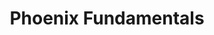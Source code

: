 ---
layout: workshop
title: Phoenix Fundamentals
permalink: "/workshops/2016-12-19-phoenix-fundamentals"
category: Back End Development
description: |-
  Phoenix makes building robust, high-performance web applications easier and more fun than you ever thought possible.

  Combining popular conventions formed in popular projects like Ruby on Rails with the robustness of Elixir and the BEAM make it an excellent choice for a broad range of applications.
image: "/images/workshops/2016-12-19-phoenix-fundamentals.png"
stages:
- title: Request, Response
  description: A Phoenix app can basically be boiled down to a function that receives
    a HTTP request, and returns a response. We'll begin with this premise, and start
    to understand the important parts involved in this process.
  duration: 300
  agenda_items:
  - title: Welcome & Setup
    description: We'll set our sights on some specific goals for our Phoenix learning
      adventure, and ensure that everyone has what they need to get the most out of
      the training.
    item_type: lecture
    start_time: '9:00'
    duration: 15
  - title: Endpoint & Routing
    description: "**Requests enter your app through an Endpoint**, which your app
      usually have just one. We'll look at this chain of **Elixir Plugs**, which ends
      at the **Router**, the module ultimately responsible for delegating request-handling
      to an appropriate **Controller**."
    item_type: lecture
    start_time: '9:15'
    duration: 30
  - title: Plugs & Pipelines
    description: |-
      **Plugs** are at the core of Phoenix and a relatively simple concept: plugs accept a connection as an argument, and return a slightly-modified connection.

      Once we chain a few plugs together, it's easy to see how basic building blocks assemble into a complete application.
    item_type: lecture
    start_time: '9:45'
    duration: 30
  - title: 'EXERCISE: Routing to the Pages controller'
    description: Your new Phoenix project comes with a `PagesController` that renders
      a landing page you can see at [localhost:4000](http://localhost:4000). See if
      you can infer from how files are organized in the templates folder, how you
      can make a static HTML page reachable at ` [localhost:4000/my_page](http://localhost:4000/my_page).
    item_type: exercise
    start_time: '10:15'
    duration: 15
  - title: 'EXERCISE: Hating on a Content-Type'
    description: |
      Apparently SOAP is out of style. Let's return a discriminatory error message if we receive any request that has a SOAP content type.

      `SOAP is for washing up, not for APIs.`

      Build a Plug that interrupts the pipeline (returning a HTTP error for an incoming request) if we ever receive a request for a SOAP XML document (`Content-Type: application/soap+xml`)
    item_type: exercise
    start_time: '10:30'
    duration: 30
  - title: The Controller Responds
    description: Now that we understand how to leverage Phoenix's routing layer, let's
      take a closer look at **Controllers** -- the modules ultimately responsible
      for responding to a request.
    item_type: lecture
    start_time: '11:00'
    duration: 30
  - title: 'EXERCISE: Marco, Polo'
    description: |-
      In the PagesController, create a new action that returns a welcome message for a name. The router should delegate responsibility to this action for GET requests to `http://localhost:4000/welcome_me/<name>`  and `http://localhost:4000/welcome_me?name=<name>`.

      If the `Accept` header for the incoming request indicates that the client wants HTML, they should receive a reasonable HTML response, otherwise, they should receive JSON.
    item_type: exercise
    start_time: '11:30'
    duration: 30
  - title: Views & Templates
    description: "In contrast to other web frameworks, Phoenix's view layer is exceedingly
      easy to understand and use. \nJudging by how easy it is to keep views simple,
      performant, and easy to manage, It's clear that the hard-learned lessons from
      older frameworks have paid off."
    item_type: lecture
    start_time: '12:00'
    duration: 30
  - title: 'EXERCISE: Revise our HTML response'
    description: 'Let''s revise our previous approach to HTML rendering for our welcome
      endpoints, so that they take advantage of Phoenix''s view layer. Make sure to
      use **assigns** to make values available to views. '
    item_type: exercise
    start_time: '12:30'
    duration: 30
  - title: Lunch
    description: Break for Lunch
    item_type: break
    start_time: '13:00'
    duration: 60
- title: Managing Data
  description: |-
    Data is an integral part of virtually any web application, and a great persistence library make a huge difference in performance and maintainability.

    **Thankfully, the Elixir ecosystem has us covered in spades.** Ecto is a thin layer of functions that allow us to build composable queries, validate fields, and seamlessly transform records between our DB and application representations.
  duration: 180
  agenda_items:
  - title: Intro to Ecto
    description: "Heavy persistence libraries like **ActiveRecord** offer convenience,
      but often become performance bottlenecks. We could make every DB query explicitly,
      but then we're trading in all of our ergonomics for performance.\n\n**Ecto**
      manages to strike an enjoyable balance, where we are asked to be deliberate
      about the records we fetch from a database but (most of the time) aren't dragged
      into the world of writing SQL queries explicitly.\n\nYou'll be amazed at how
      much we can do with just simple functions, and will never look at other persistence
      frameworks quite the same way again. "
    item_type: lecture
    start_time: '14:00'
    duration: 20
  - title: Schema & Managing Migrations
    description: |-
      If you've never used code to manage changes to your database schema, you're missing out. Migrations allow us to change our schema in (ideally) reversible steps, so we can apply and un-apply a set of changes while building features.

      Even if you've seen migrations before, there are some useful things to know about how they work with **Ecto**, and in particular, **Postgres**. We'll look specifically at:
      * Postgres array and jsonb column types
      * Changing column types, while remaining backwards compatible
    item_type: lecture
    start_time: '14:20'
    duration: 40
  - title: 'EXERCISE: Ecto Models'
    description: Make Ecto models to match the provided specifications (and successive
      changes to specifications). Ensure all of your DB migrations are reversible,
      and backwards compatible.
    item_type: exercise
    start_time: '15:00'
    duration: 30
  - title: Cracking Changesets
    description: "This is one of my favorite parts about Ecto, and one of the parts
      you'll be most often working with. In contrast to other persistence libraries,
      **the concept of the shape of a record (schema) and the logic for checking the
      validity of values (validations)  are decoupled**.  There are some incredibly
      exciting consequences of this design decision.\n\nEcto ships with a bunch of
      validations, and because it's so quick and easy, we'll write a few of our own. "
    item_type: lecture
    start_time: '15:30'
    duration: 45
  - title: 'EXERCISE: Validating for Password Complexity'
    description: |-
      Create a new field on our User model that validates the password field, ensuring that:
      * it's not empty
      * it has a minimum length of 8 characters
      * it includes an upper-case letter, symbol, lower case letter, and a number
      * it doesn't include more than two successive letters or numbers like `abc` or `123`

      Failing any of this validation should be met with an appropriately descriptive error message.
    item_type: exercise
    start_time: '16:15'
    duration: 30
  - title: Recap & Wrap Up
    description: We'll recap the topics we've covered today, answer any remaining
      questions, and preview the topics we'll cover tomorrow.
    item_type: lecture
    start_time: '16:45'
    duration: 15
- title: Testing
  description: "Testing ergonomics is perhaps the most impactful factor in determining
    whether writing tests is an enjoyable part of day-to-day development, or an annoying
    slog that's neglected until problems arise. \n\nIn this area, Phoenix does not
    disappoint. We'll focus on several useful patterns for unit and acceptance testing,
    with the aim of making tests quick, easy, maintainiable and intuitive. \n"
  duration: 155
  agenda_items:
  - title: Welcome Back
    description: One more recap of what we learned yesterday, to get those fresh in
      everyone's minds again, and a quick agenda of what we plan to do today.
    item_type: lecture
    start_time: '9:00'
    duration: 15
  - title: Model Tests
    description: |-
      When working with Ecto, you may notice that your model layer is much thinner than what you're used to.  Particularly if you've never used a functional language to build web applications, you may have to get used to your **models being a collection of functions, rather than a factory for "record objects"**.
      We'll learn about **ExUnit**, the unit testing library that Phoenix ships with, and focus on a few common model testing needs:

      * Functions that return changesets
      * Validations that are run on said changesets
      * Special types of fields (i.e., virtual fields, fields with default values)
    item_type: lecture
    start_time: '9:15'
    duration: 30
  - title: 'EXERCISE: User Model Tests'
    description: Write some user model tests, and most importantly, build tests around
      our password validation logic from yesterday.
    item_type: exercise
    start_time: '9:45'
    duration: 30
  - title: Controller & View Tests
    description: Sometimes we use Phoenix to render HTML, so we'll look at how we
      can verify that both our controller and view layers (individually) are doing
      their job. Together, we'll write some unit tests for the "welcome" pages we
      made yesterday.
    item_type: lecture
    start_time: '10:15'
    duration: 30
  - title: JSON API Tests
    description: 'Often we use Phoenix Controllers to render JSON. We''ll explore
      some built-in helpers that are well-suited for helping us write tests verifying
      that the JSON contains what we expect, and touch on a few libraries that make
      this even easier!

'
    item_type: lecture
    start_time: '10:45'
    duration: 20
  - title: 'EXERCISE: JSON Tests'
    description: |-
      1. Build some tests around the `StatusController`s JSON endpoints, protecting it from regression
      2. Build a test asserting that our anti-SOAP Plug works as intended
    item_type: exercise
    start_time: '11:05'
    duration: 30
- title: Real Time
  description: "**One of the places where Elixir and Phoenix leave the competition
    in the dust is support for soft real time programming.** The ability to keep a
    lightweight Elixir process running for the duration of a user's time in our app,
    and holding some small amount of state, makes our world far simpler for certain
    things than it otherwise would be."
  duration: 150
  agenda_items:
  - title: Channel Basics
    description: "Phoenix Channels are a first class citizen in the framework, on
      equal footing with Controllers. It shows! You'll be amazed at how easy it is
      to start adding real-time features to your apps, where we push data from server
      to client.\n\nDevelopment best practices are increasingly moving in a functional
      and \"stateless\" direction, but Elixir Processes are a place where small pieces
      of state can be safely held and used. We'll explore how powerful this idea is,
      in the context of Phoenix channels. "
    item_type: lecture
    start_time: '11:35'
    duration: 35
  - title: Managing Channel Complexity
    description: 'While you may have contributed to a REST API project that had 10
      endpoints (each handling 1-4 HTTP verbs), it''s less likely that you have experience
      working with a long-lived web socket connection operating on the same scale
      of complexity.  It''s important to remember that this is API surface, and **because
      it''s often stateful instead of stateless, keeping organized is even more important**. '
    item_type: lecture
    start_time: '12:10'
    duration: 30
  - title: 'EXERCISE: Push Notifications'
    description: We have a need to instruct consumers of our API to render a notification
      on their screen. Broadcast a notification object to all users subscribed to
      the `notifications:all` channel, consisting of a **type** and a **body**.
    item_type: exercise
    start_time: '12:40'
    duration: 35
  - title: Lunch
    description: Break for Lunch
    item_type: break
    start_time: '13:15'
    duration: 50
- title: Users & Authentication
  description: |-
    Nearly every app we build these days requires some sort of authentication, and probably a user account to go along with it.  Even if your app is an oddball and doesn't need this, user accounts provide us with a well-understood set of use cases that will serve as an excellent case study.

    **Let's put some of our newfound Phoenix knowledge into practice as we implement a secure user account feature set.** The goal will be to reduce explicit management of authorization & authentication on a per-resource basis as much as possible.
  duration: 165
  agenda_items:
  - title: 'EXERCISE: User Registration'
    description: "Creating new users will serve to highlight a few concepts at the
      model layer \n\n* Server-side validation, including writing our own validator\n*
      Safely handling passwords\n* Keeping slightly different changeset-generating
      functions organized\n\nWe'll also have an opportunity to start defining routes
      that require a user to be authenticated, and routes that don't."
    item_type: exercise
    start_time: '14:05'
    duration: 55
  - title: 'EXERCISE: Login/Logout'
    description: |
      For our purposes, we'll use a JSON Web Token (JWT) and the OAuth 2 password grant standard, as a mechanism and vehicle for authentication. You will be provided with a client-side app that will talk to our Phoenix, via JSON.

      We'll validate a user's credentials in a way that's not incredibly sensitive to timing or brute force attacks, and then assemble our little piece of session state (the JWT) before encrypting it and handing it back to the client.
    item_type: exercise
    start_time: '15:00'
    duration: 45
  - title: 'Exercise: User Roles'
    description: We often have a concept of roles (or an equivalent concept masquerading
      as other flags/fields) built on top of our authentication. We'll add roles to
      our JWT, and design a plug that will raise an error if a user attempts to access
      a controller action without having the required roles.
    item_type: exercise
    start_time: '15:45'
    duration: 45
  - title: Wrap Up & Recap
    description: We'll recap everything we've covered in this training, and finish
      by providing a rich set of resources for further learning.
    item_type: lecture
    start_time: '16:30'
    duration: 20
---